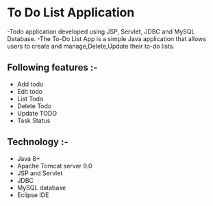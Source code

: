 
# To Do List Application
-Todo application developed using JSP, Servlet, JDBC and MySQL Database.
-The To-Do List App is a simple Java application that allows users to create and manage,Delete,Update their to-do lists.


## Following features :-
- Add todo
- Edit todo
- List Todo
- Delete Todo
- Update TODO
- Task Status


## Technology :-
- Java 8+
- Apache Tomcat server 9.0
- JSP and Servlet
- JDBC
- MySQL database
- Eclipse IDE




